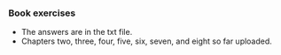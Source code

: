 ### Book exercises 
- The answers are in the txt file.
- Chapters two, three, four, five, six, seven, and eight so far uploaded.
